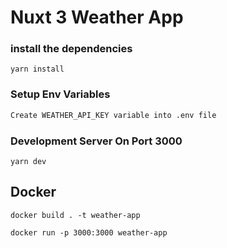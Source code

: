 # Nuxt 3 Weather App

### install the dependencies

```
yarn install
```

### Setup Env Variables

```bash
Create WEATHER_API_KEY variable into .env file
```

### Development Server On Port 3000

```
yarn dev
```

## Docker

```
docker build . -t weather-app
```

```
docker run -p 3000:3000 weather-app
```

